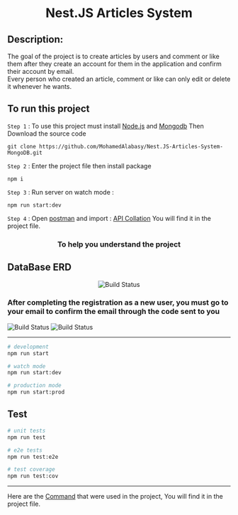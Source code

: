 <h1 align="center">Nest.JS Articles System</h1>

## Description:

The goal of the project is to create articles by users and comment or like them after they create an account for them in the application and confirm their account by email.  
Every person who created an article, comment or like can only edit or delete it whenever he wants.

## To run this project

`Step 1` : To use this project must install [Node.js](https://nodejs.org/en/) and [Mongodb](https://www.mongodb.com/try/download/community) Then Download the source code

```
git clone https://github.com/MohamedAlabasy/Nest.JS-Articles-System-MongoDB.git
```

`Step 2` : Enter the project file then install package

```
npm i
```

`Step 3` : Run server on watch mode :

```
npm run start:dev
```

`Step 4` : Open [postman](https://www.postman.com/downloads/) and import : [API Collation](https://github.com/MohamedAlabasy/Nest.JS-Articles-System-MongoDB/blob/main/api_collection.json) You will find it in the project file.

<h3 align="center">To help you understand the project </h3>

<!-- ## Folder Structure

```bash
├── src
│   ├── casl => `for casl`
│   │      ├── ability.factory.ts => `for handel what user can and cannot do`
│   │      └── ability.module.ts
│   │
│   │
│   ├── config => `for app configuration`
│   │      ├── mongodb.config.ts
│   │      ├── sendEmail.config.ts
│   │      └── token.config.ts
│   │
│   │
│   ├── middleware
│   │       ├── check-tokens.middleware.ts => `for check tokens on all requests`
│   │       └── logger.middleware.middleware.ts => `for log url, method and statue of requests`
│   │
│   │
│   │── articles => `for handel articles code`
│   │     ├── dto => `for handel data transfer object for articles`
│   │     ├── schema => `for articles schema`
│   │     ├── articles.controller.ts => `for handel articles functions and routes (endpoints)`
│   │     ├── articles.module.ts => `for handel articles Models`
│   │     └── articles.service.ts => `for handel articles database connection and query`
│   │
│   │── comments => `for handel comments code`
│   │     ├── dto
│   │     ├── schema
│   │     ├── comments.controller.ts
│   │     ├── comments.module.ts
│   │     └── comments.service.ts
│   │
│   │── email-verification => `for handel email-verification code`
│   │     ├── dto
│   │     ├── schema
│   │     ├── email-verification.module.ts
│   │     └── email-verification.service.ts
│   │
│   │── forgot-password => `for handel forgot-password code`
│   │     ├── dto
│   │     ├── schema
│   │     ├── forgot-password.controller.ts
│   │     ├── forgot-password.module.ts
│   │     └── forgot-password.service.ts
│   │
│   │── likes => `for handel likes code`
│   │     ├── dto
│   │     ├── schema
│   │     ├── likes.controller.ts
│   │     ├── likes.module.ts
│   │     └── likes.service.ts
│   │
│   │── users => `for handel users code`
│   │      ├── dto
│   │      ├── schema
│   │      ├── users.controller.ts
│   │      ├── users.module.ts
│   │      └── users.service.ts
│   │
│   │
│   ├── pipes => `for handel custom pipe`
│   │     ├── email-lower-case.pipe.ts
│   │     ├── hash-password.pipe.ts
│   │     └── register.pipe.ts
│   │
│   │
│   ├── utilities
│   │   ├── email
│   │   │     ├── emailVerification.ts => `for send email message`
│   │   │     └── emailMessagesDesign.ts => `for email messages design ( HTML & CSS )`
│   │   ├── common.ts => `for common variables`
│   │   └── get-id-from-token.ts => `to get id from token`
│   │
│   │
│   └── main.ts => `to run the server`
└──
``` -->

## DataBase ERD

<p align="center">
   <img src="https://user-images.githubusercontent.com/93389016/197892917-d9c0067e-5adf-4078-b2c1-6e16f6c79a0e.jpg" alt="Build Status">
</p>

### After completing the registration as a new user, you must go to your email to confirm the email through the code sent to you

   <img src="https://user-images.githubusercontent.com/93389016/192886872-2c8e9c28-f0a0-4fca-ac30-77f469bb119a.png" alt="Build Status">
   <img src="https://user-images.githubusercontent.com/93389016/192886906-3bc7efe9-c79e-4379-b502-5c6ad117592c.png" alt="Build Status">
</p>

<hr>

```bash
# development
npm run start

# watch mode
npm run start:dev

# production mode
npm run start:prod
```

## Test

```bash
# unit tests
npm run test

# e2e tests
npm run test:e2e

# test coverage
npm run test:cov
```

<hr>

Here are the [Command](https://github.com/MohamedAlabasy/Nest.JS-Articles-System-MongoDB/blob/main/command.txt) that were used in the project, You will find it in the project file.
